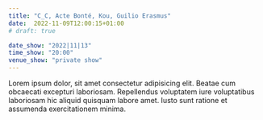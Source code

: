 ```yaml
---
title: "C_C, Acte Bonté, Kou, Guilio Erasmus"
date:  2022-11-09T12:00:15+01:00
# draft: true

date_show: "2022|11|13"
time_show: "20:00"
venue_show: "private show"
---
```


Lorem ipsum dolor, sit amet consectetur adipisicing elit. Beatae cum obcaecati excepturi laboriosam. Repellendus voluptatem iure voluptatibus laboriosam hic aliquid quisquam labore amet. Iusto sunt ratione et assumenda exercitationem minima.

<!-- ![Lou Reed](/lou-reed-transformer-Cover-Art.webp) -->
